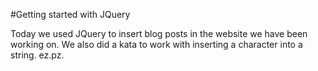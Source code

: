 #Getting started with JQuery

Today we used JQuery to insert blog posts in the website we have been working on. We also did a kata to work with inserting a character into a string. ez.pz.
